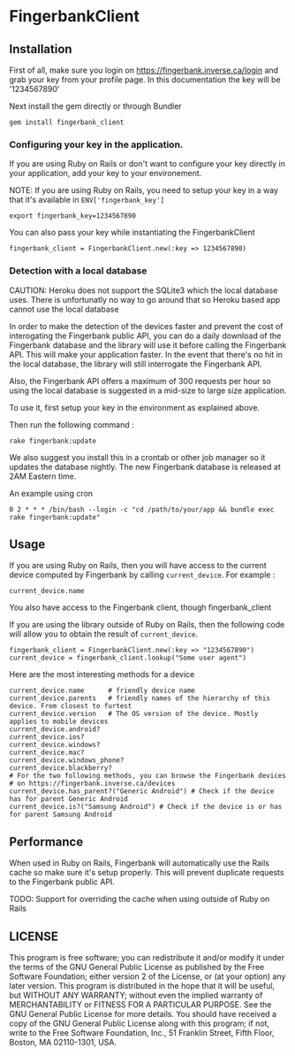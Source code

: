 # FingerbankClient

## Installation

First of all, make sure you login on https://fingerbank.inverse.ca/login and grab your key from your profile page. In this documentation the key will be '1234567890'

Next install the gem directly or through Bundler

    gem install fingerbank_client

### Configuring your key in the application.

If you are using Ruby on Rails or don't want to configure your key directly in your application, add your key to your environement.

NOTE: If you are using Ruby on Rails, you need to setup your key in a way that it's available in `ENV['fingerbank_key']`

    export fingerbank_key=1234567890

You can also pass your key while instantiating the FingerbankClient


    fingerbank_client = FingerbankClient.new(:key => 1234567890)


### Detection with a local database

CAUTION: Heroku does not support the SQLite3 which the local database uses. There is unfortunatly no way to go around that so Heroku based app cannot use the local database

In order to make the detection of the devices faster and prevent the cost of interogating the Fingerbank public API, you can do a daily download of the Fingerbank database and the library will use it before calling the Fingerbank API. This will make your application faster. In the event that there's no hit in the local database, the library will still interrogate the Fingerbank API.

Also, the Fingerbank API offers a maximum of 300 requests per hour so using the local database is suggested in a mid-size to large size application.

To use it, first setup your key in the environment as explained above.

Then run the following command :

    rake fingerbank:update

We also suggest you install this in a crontab or other job manager so it updates the database nightly. The new Fingerbank database is released at 2AM Eastern time.

An example using cron

    0 2 * * * /bin/bash --login -c "cd /path/to/your/app && bundle exec rake fingerbank:update"

## Usage

If you are using Ruby on Rails, then you will have access to the current device computed by Fingerbank by calling `current_device`. For example : 

    current_device.name

You also have access to the Fingerbank client, though fingerbank\_client

If you are using the library outside of Ruby on Rails, then the following code will allow you to obtain the result of `current_device`.

    fingerbank_client = FingerbankClient.new(:key => "1234567890")
    current_device = fingerbank_client.lookup("Some user agent")

Here are the most interesting methods for a device

    current_device.name      # friendly device name
    current_device.parents   # friendly names of the hierarchy of this device. From closest to furtest
    current_device.version   # The OS version of the device. Mostly applies to mobile devices
    current_device.android?
    current_device.ios?
    current_device.windows?
    current_device.mac?
    current_device.windows_phone?
    current_device.blackberry?
    # For the two following methods, you can browse the Fingerbank devices
    # on https://fingerbank.inverse.ca/devices
    current_device.has_parent?("Generic Android") # Check if the device has for parent Generic Android
    current_device.is?("Samsung Android") # Check if the device is or has for parent Samsung Android

## Performance

When used in Ruby on Rails, Fingerbank will automatically use the Rails cache so make sure it's setup properly. This will prevent duplicate requests to the Fingerbank public API.

TODO: Support for overriding the cache when using outside of Ruby on Rails

## LICENSE
This program is free software; you can redistribute it and/or
modify it under the terms of the GNU General Public License
as published by the Free Software Foundation; either version 2
of the License, or (at your option) any later version.
This program is distributed in the hope that it will be useful,
but WITHOUT ANY WARRANTY; without even the implied warranty of
MERCHANTABILITY or FITNESS FOR A PARTICULAR PURPOSE.  See the
GNU General Public License for more details.
You should have received a copy of the GNU General Public License
along with this program; if not, write to the Free Software
Foundation, Inc., 51 Franklin Street, Fifth Floor, Boston, MA  02110-1301,
USA.

